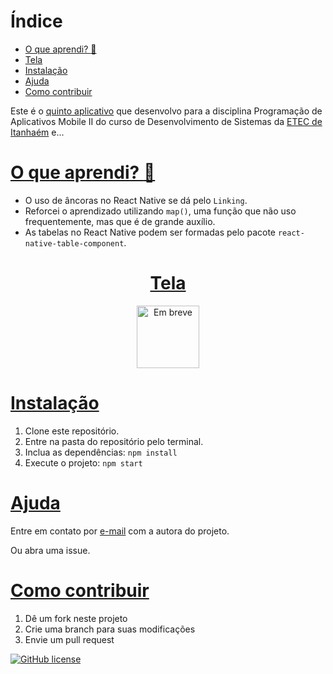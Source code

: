 # Índice
* [O que aprendi? :thinking:](#o-que-aprendi-thinking)
* [Tela](#tela)
* [Instalação](#instalação)
* [Ajuda](#ajuda)
* [Como contribuir](#como-contribuir)

Este é o [quinto aplicativo](https://youtu.be/LfXmwvbFOvM) que desenvolvo para a disciplina Programação de Aplicativos Mobile II do curso de Desenvolvimento de Sistemas da [ETEC de Itanhaém](https://www.etecitanhaem.com.br/) e...

# [O que aprendi? :thinking:](#índice)
- O uso de âncoras no React Native se dá pelo `Linking`.
- Reforcei o aprendizado utilizando `map()`, uma função que não uso frequentemente, mas que é de grande auxílio.
- As tabelas no React Native podem ser formadas pelo pacote `react-native-table-component`.

<a href="#índice"><h1 align="center">Tela</h1></a>
<p align="center">
  <img alt="Em breve" width="100" src="#" />
</p>

# [Instalação](#índice)
1. Clone este repositório.
2. Entre na pasta do repositório pelo terminal.
3. Inclua as dependências: `npm install`
4. Execute o projeto: `npm start`

# [Ajuda](#índice)
Entre em contato por <a href="mailto:anabeatriz.augusto06@yahoo.com">e-mail</a> com a autora do projeto.

Ou abra uma issue.

# [Como contribuir](#índice)
1. Dê um fork neste projeto
2. Crie uma branch para suas modificações
3. Envie um pull request

[![GitHub license](https://img.shields.io/github/license/anabeatrizzz/mobile2-app-cinco?style=for-the-badge)](https://github.com/anabeatrizzz/mobile2-app-cinco/blob/main/COPYING.txt)
